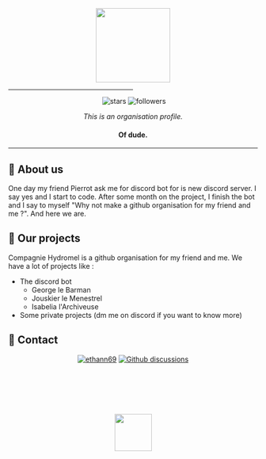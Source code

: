 <div id="header" align="center">
    <a href="https://youtube.com/watch?v=dQw4w9WgXcQ">
        <img src="https://github.com/Compagnie-Hydromel/.github/blob/main/profile/img/logo.gif?raw=true" width="150"/>
    </a>
</div>
<hr style="width:50%">
<div align="center">
  <img src="https://contrib.rocks/image?repo=Compagnie-Hydromel/CompagnieHydromel" alt=""/> <br>
  <img src="https://visitor-badge.laobi.icu/badge?page_id=Compagnie-Hydromel.CompagnieHydromel" alt="">
  <img src="https://img.shields.io/github/stars/Compagnie-Hydromel?label=Stars" alt="stars">
  <img alt="followers" src="https://img.shields.io/github/followers/Compagnie-Hydromel?label=Followers&style=social"><br>
  
  <i>This is an organisation profile.</i>
  <h4>Of dude.</h4>
</div>
<hr color="orange">

## 📌 About us
One day my friend Pierrot ask me for discord bot for is new discord server. I say yes and I start to code. After some month on the project, I finish the bot and I say to myself "Why not make a github organisation for my friend and me ?". And here we are.

## 📌 Our projects
Compagnie Hydromel is a github organisation for my friend and me. We have a lot of projects like :
- The discord bot 
    - George le Barman 
    - Jouskier le Menestrel
    - Isabelia l'Archiveuse
- Some private projects (dm me on discord if you want to know more)

## 📌 Contact
<div align="center">
    <a href="https://discord.com/users/386200134628671492" target="_blank"><img src="https://img.shields.io/badge/ethann69-%231877F2.svg?&style=round-square&logo=discord&logoColor=white" alt="ethann69"></a>
    <a href="https://github.com/orgs/Compagnie-Hydromel/discussions" target="_blank"><img src="https://img.shields.io/badge/github discussions-%231877F2.svg?&style=round-square&logo=github&logoColor=white&color=grey" alt="Github discussions"></a>
</div>
<br><br><br><br><br><br>
<div align="center">
  <a href="https://shkermit.ch">
    <img src="https://shkermit.ch/ShkermitRTX.png" width="75"/>
  </a>
</div>